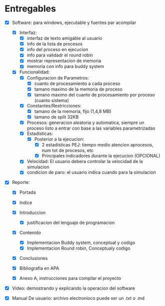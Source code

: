 # Entregables

- [x] Software: para windows, ejecutable y fuentes par acompilar
    - [x] Interfaz:
        - [x] interfaz de texto amigable al usuario 
        - [x] info de la lista de procesos
        - [x] info del proceso en ejecucion
        - [x] info para validadr el round robin
        - [x] mostrar representacion de memoria 
        - [x] memoria con info para buddy system
    - [x] Funcionalidad:
        - [x] Configuracion de Parametros:
            - [x] cuanto de procesamiento a cada proceso
            - [x] tamano maximo de la memoria de proceso
            - [x] tamano maximo del cuanto de procesamiento por proceso (cuanto sistema)
        - [x] Constantes/Restricciones:
            - [x] tamano de la memoria, fijo (1,4,8 MB)
            - [x] tamano de split 32KB
        - [x] Procesos: generacion aleatoria y automatica, siempre un proceso listo a entrar con base a las variables parametrizadas
        - [x] Estadisticas:
            - [x] Posterior a la ejecucion:
                - [x] 2 estadisticas PEJ: tiempo medio atencion aprocesos, num tot de procesos, etc
                - [x] Principales indicadores durante la ejecucion (OPCIONAL)
        - [x] Velocidad: El usuario debera controlar la velocidad de la simulacion
        - [x] condicion de paro: el usuario indica cuando para la simulacion

- [x] Reporte:
    - [x] Portada 
    - [x] Indice
    - [x] Introduccion
        - [x] justificacion del lenguaje de programacion
    - [x] Contenido
        - [x] Implementacion Buddy system, conceptual y codigo
        - [x] Implementacion Round robin, Conceptualy codigo
    - [x] Conclusiones
    - [x] Bibliografia en APA
    - [x] Anexo A, instrucciones para compilar el proyecto


- [x] Video: demostrando y explicando la operacion del software

- [x] Manual De usuario: archivo electronioco puede ser un .txt o .md 

